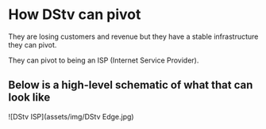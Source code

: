 # How DStv can pivot

They are losing customers and revenue but they have a stable infrastructure they can pivot.

They can pivot to being an ISP (Internet Service Provider).

## Below is a high-level schematic of what that can look like

![DStv ISP](assets/img/DStv Edge.jpg)

